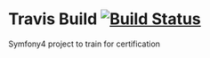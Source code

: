 # Travis Build [![Build Status](https://travis-ci.org/Delrice/MDMH.svg?branch=master)](https://travis-ci.org/Delrice/MDMH)

Symfony4 project to train for certification